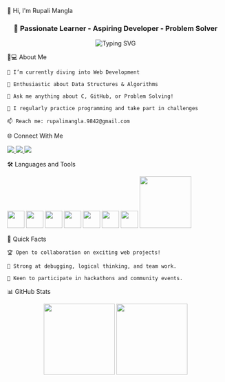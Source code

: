 👋 Hi, I'm Rupali Mangla

<h3 align="center">🚀 Passionate Learner - Aspiring Developer - Problem Solver</h3> <p align="center"> <img src="https://readme-typing-svg.demolab.com?font=Fira+Code&size=24&pause=1000&color=F20E61&center=true&width=435&lines=Always+Learning+Something+New!;Problem+Solver+%26+Bug+Buster;Web+Dev+in+Progress..." alt="Typing SVG" /> </p>

👩💻 About Me

    🔭 I’m currently diving into Web Development

    🌱 Enthusiastic about Data Structures & Algorithms

    💬 Ask me anything about C, GitHub, or Problem Solving!

    📝 I regularly practice programming and take part in challenges

    📫 Reach me: rupalimangla.9842@gmail.com

🌐 Connect With Me
<p> <a href="https://twitter.com/rupalimangla07" target="_blank"> <img src="https://img.shields.io/badge/Twitter-1DA1F2.svg?style=for-the-badge&logo=twitter&logoColor=white" /> </a> <a href="https://linkedin.com/in/rupali-mangla" target="_blank"> <img src="https://img.shields.io/badge/LinkedIn-0A66C2.svg?style=for-the-badge&logo=linkedin&logoColor=white" /> </a> <a href="mailto:rupalimangla.9842@gmail.com"> <img src="https://img.shields.io/badge/Email-D14836.svg?style=for-the-badge&logo=gmail&logoColor=white" /> </a> </p>

🛠️ Languages and Tools
<p> <img src="https://cdn.jsdelivr.net/gh/devicons/devicon/icons/c/c-original.svg" width="40" /> <img src="https://cdn.jsdelivr.net/gh/devicons/devicon/icons/cplusplus/cplusplus-original.svg" width="40" /> <img src="https://cdn.jsdelivr.net/gh/devicons/devicon/icons/python/python-original.svg" width="40" /> <img src="https://cdn.jsdelivr.net/gh/devicons/devicon/icons/html5/html5-original.svg" width="40" /> <img src="https://cdn.jsdelivr.net/gh/devicons/devicon/icons/css3/css3-original.svg" width="40" /> <img src="https://cdn.jsdelivr.net/gh/devicons/devicon/icons/bootstrap/bootstrap-plain.svg" width="40" /> <img src="https://cdn.jsdelivr.net/gh/devicons/devicon/icons/javascript/javascript-original.svg" width="40" /> <img src="https://skillicons.dev/icons?i=git,github,vscode" width="120"/> </p>

🚩 Quick Facts

    🏆 Open to collaboration on exciting web projects!

    🌟 Strong at debugging, logical thinking, and team work.

    🤝 Keen to participate in hackathons and community events.

📊 GitHub Stats
<p align="center"> <img src="https://github-readme-stats.vercel.app/api?username=Manglarupali007&show_icons=true&theme=radical" height="165" /> <img src="https://github-readme-stats.vercel.app/api/top-langs/?username=Manglarupali007&layout=compact&theme=radical" height="165" /> </p> <p align="center">  </p>
